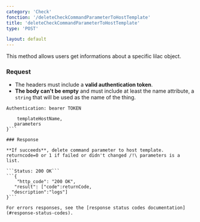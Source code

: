 ```yaml
---
category: 'Check'
fonction: '/deleteCheckCommandParameterToHostTemplate'
title: 'deleteCheckCommandParameterToHostTemplate'
type: 'POST'

layout: default
---
```


This method allows users get informations about a specific lilac object.

### Request

* The headers must include a **valid authentication token**.
* **The body can't be empty** and must include at least the name attribute, a `string` that will be used as the name of the thing.

```Authentication: bearer TOKEN```
```{
    templateHostName,
   parameters
}```

### Response

**If succeeds**, delete command parameter to host template. returncode=0 or 1 if failed or didn't changed /!\ parameters is a list.

```Status: 200 OK```
```{
    "http_code": "200 OK",
   "result": ["code":returnCode,
  "description":"logs"]
}```

For errors responses, see the [response status codes documentation](#response-status-codes).
